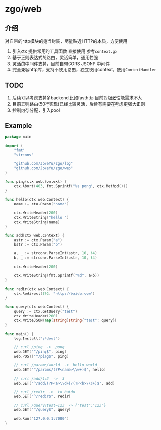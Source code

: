 
# zgo/web

## 介绍

对自带的http模块的适当封装，尽量贴近HTTP的本质，方便使用

1. 引入ctx 提供常用的工具函数 直接使用 参考`context.go`
2. 基于正则表达式的路由，灵活简单，通用性强
3. 灵活的中间件支持，目前自带CORS JSONP 中间件
4. 完全兼容http库，支持不使用路由，独立使用context，使用`ContextHandler`

## TODO
1. 后续可以考虑支持多backend 比如fasthttp 目前对极致性能需求不大
2. 目前正则路由(50行实现)已经比较灵活，后续有需要在考虑更强大正则
3. 控制内存分配，引入pool

## Example

```go
package main

import (
	"fmt"
	"strconv"

	"github.com/JoveYu/zgo/log"
	"github.com/JoveYu/zgo/web"
)

func ping(ctx web.Context) {
	ctx.Abort(403, fmt.Sprintf("%s pong", ctx.Method()))
}

func hello(ctx web.Context) {
	name := ctx.Param("name")

	ctx.WriteHeader(200)
	ctx.WriteString("hello ")
	ctx.WriteString(name)
}

func add(ctx web.Context) {
	astr := ctx.Param("a")
	bstr := ctx.Param("b")

	a, _ := strconv.ParseInt(astr, 10, 64)
	b, _ := strconv.ParseInt(bstr, 10, 64)

	ctx.WriteHeader(200)

	ctx.WriteString(fmt.Sprintf("%d", a+b))
}

func redir(ctx web.Context) {
	ctx.Redirect(302, "http://baidu.com")
}

func query(ctx web.Context) {
	query := ctx.GetQuery("test")
	ctx.WriteHeader(200)
	ctx.WriteJSON(map[string]string{"test": query})
}

func main() {
	log.Install("stdout")

	// curl /ping  ->  pong
	web.GET("^/ping$", ping)
	web.POST("^/ping$", ping)

	// curl /params/world  ->  hello world
	web.GET("^/params/(?P<name>\\w+)$", hello)

	// curl /add/1/2  ->  3
	web.GET("^/add/(?P<a>\\d+)/(?P<b>\\d+)$", add)

	// curl /redir  ->  to baidu
	web.GET("^/redir$", redir)

	// curl /query?test=123  -> {"test":"123"}
	web.GET("^/query$", query)

	web.Run("127.0.0.1:7000")
}

```


